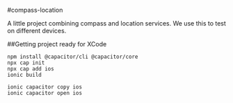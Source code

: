 #compass-location

A little project combining compass and location services.
We use this to test on different devices.

##Getting project ready for XCode
```
npm install @capacitor/cli @capacitor/core
npx cap init
npx cap add ios
ionic build
```
```
ionic capacitor copy ios
ionic capacitor open ios
```


